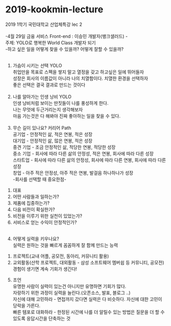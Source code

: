 # 2019-kookmin-lecture
2019 1학기 국민대학교 산업체특강 lec 2 </br>
</br>
-4월 29일 금융 서비스 Front-end : 이승민 개발자(뱅크샐러드) -
</br>
주제: YOLO로 행복한 World Class 개발자 되기</br>
-하고 싶은 일을 어떻게 찾을 수 있을까? 어떻게 잘할 수 있을까?</br></br>
1. 가슴이 시키는 선택 YOLO </br>
취업만을 목표로 스펙을 쌓지 말고 열정을 갖고 하고싶은 일에 뛰어들자</br>
성장은 회사의 이름값이 아니라 나의 치열함이다. 치열한 환경을 선택하자</br>
좋은 선택은 결국 결과로 만드는 것이다 </br></br>
2. 나를 알아가는 인생 낭비 YOLO</br>
인생 낭비처럼 보이는 딴짓들이 나를 풍성하게 한다.</br>
나는 무엇에 두근거리는지 생각해보자</br>
마음 가는것은 다 해봐야 진짜 좋아하는 일을 찾을 수 있다.</br></br>
3. 무슨 길이 있나요? 커리어 Path</br>
공기업 - 안정적인 삶, 적은 연봉, 적은 성장</br>
대기업 - 안정적인 삶, 많은 연봉, 적은 성장</br>
중견 기업 - 조금 안정적인 삶, 적당한 연봉, 적당한 성장</br>
중소 기업 - 회사에 따라 다른 삶의 안정성, 적은 연봉, 회사에 따라 다른 성장</br>
스타트업 - 회사에 따라 다른 삶의 안정성, 회사에 따라 다른 연봉, 회사에 따라 다른 성장</br>
창업 - 아주 적은 안정성, 아주 적은 연봉, 발걸음 하나하나가 성장</br>
-회사를 선택할 때 중요한점-
1) 대표
2) 어떤 사람들과 일하는가?
3) 제품에 집중하는가?
4) 다음 비전이 확실한가?
5) 비전을 이루기 위한 실천이 있었는가?
6) 서비스로 얻는 수익이 안정적인가?</br></br>
4. 어떻게 실력을 키우나요?</br>
실력은 원하는 것을 빠르게 꼼꼼하게 잘 함께 만드는 능력</br>
1) 프로젝트(교내 어플, 공모전, 동아리, 커뮤니티 활용)</br>
2) 교외활동(산학 프로젝트, 대외활동 - 삼성 소프트웨어 멤버쉽 등 커뮤니티, 공모전) </br>
경험이 생기면 계속 기회가 생긴다!</br>
5. 조언</br>
유명한 사람이 실력이 있는건 아니지만  유명하면 기회가 많다. </br>
자랑하기 위한 과정이 실력을 늘린다.(오픈소스, 발표, 블로그 ..)</br>
자신에 대해 고민하라 - 면접까지 갔다면 실력은 다 비슷하다. 자신에 대한 고민이 당락을 가른다.</br>
빠른 템포로 대화하라 - 한정된 시간에 나를 더 알릴수 있는 방법은 질문을 더 할 수 있도록 응답시간을 단축하는 것</br>

